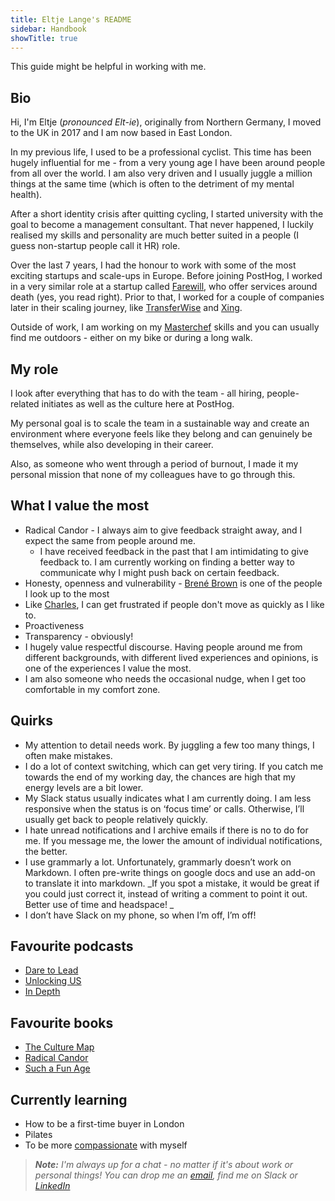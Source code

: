 ```yaml
---
title: Eltje Lange's README
sidebar: Handbook
showTitle: true
---
```


This guide might be helpful in working with me.

## Bio

Hi, I'm Eltje (_pronounced Elt-ie_), originally from Northern Germany, I moved to the UK in 2017 and I am now based in East London.

In my previous life, I used to be a professional cyclist. This time has been hugely influential for me - from a very young age I have been around people from all over the world. I am also very driven and I usually juggle a million things at the same time (which is often to the detriment of my mental health). 

After a short identity crisis after quitting cycling, I started university with the goal to become a management consultant. That never happened, I luckily realised my skills and personality are much better suited in a people (I guess non-startup people call it HR) role.

Over the last 7 years, I had the honour to work with some of the most exciting startups and scale-ups in Europe. Before joining PostHog,  I worked in a very similar role at a startup called [Farewill](https://farewill.com/), who offer services around death (yes, you read right). Prior to that, I worked for a couple of companies later in their scaling journey, like [TransferWise](https://transferwise.com/) and [Xing](https://xing.com/).

Outside of work, I am working on my [Masterchef](https://en.wikipedia.org/wiki/MasterChef) skills and you can usually find me outdoors - either on my bike or during a long walk.


## My role

I look after everything that has to do with the team - all hiring, people-related initiates as well as the culture here at PostHog. 

My personal goal is to scale the team in a sustainable way and create an environment where everyone feels like they belong and can genuinely be themselves, while also developing in their career. 

Also, as someone who went through a period of burnout, I made it my personal mission that none of my colleagues have to go through this. 


## What I value the most

*   Radical Candor - I always aim to give feedback straight away, and I expect the same from people around me. 
    *   I have received feedback in the past that I am intimidating to give feedback to. I am currently working on finding a better way to communicate why I might push back on certain feedback. 
*   Honesty, openness and vulnerability - [Brené Brown](https://brenebrown.com/) is one of the people I look up to the most 
*   Like [Charles](https://posthog.com/handbook/company/team/charles-cook), I can get frustrated if people don't move as quickly as I like to. 
*   Proactiveness 
*   Transparency - obviously! 
*   I hugely value respectful discourse. Having people around me from different backgrounds, with different lived experiences and opinions, is one of the experiences I value the most. 
*   I am also someone who needs the occasional nudge, when I get too comfortable in my comfort zone. 

## Quirks

*   My attention to detail needs work. By juggling a few too many things, I often make mistakes. 
*   I do a lot of context switching, which can get very tiring. If you catch me towards the end of my working day, the chances are high that my energy levels are a bit lower. 
*   My Slack status usually indicates what I am currently doing. I am less responsive when the status is on ‘focus time’ or calls. Otherwise, I’ll usually get back to people relatively quickly. 
*   I hate unread notifications and I archive emails if there is no to do for me. If you message me, the lower the amount of individual notifications, the better.
*   I use grammarly a lot. Unfortunately, grammarly doesn’t work on Markdown. I often pre-write things on google docs and use an add-on to translate it into markdown. _If you spot a mistake, it would be great if you could just correct it, instead of writing a comment to point it out. Better use of time and headspace! _
*   I don’t have Slack on my phone, so when I’m off, I’m off! 

## Favourite podcasts

*   [Dare to Lead ](https://open.spotify.com/show/3oEPsPKDhPVoNNL7pH5db6?si=ceb8d8bc8d734f55)
*   [Unlocking US](https://open.spotify.com/show/4P86ZzHf7EOlRG7do9LkKZ?si=7f5dbe0f610c40e2)
*   [In Depth](https://open.spotify.com/show/0zhZc5wSOFzrHCOioWSg0o?si=TSMHItCgSEy2r9f18X9hdQ)

## Favourite books

*   [The Culture Map](https://www.goodreads.com/book/show/22085568-the-culture-map?utm_content=review_cta_book_image&utm_medium=email&utm_source=bookend&ref_=pe_7171740_474197500)
*   [Radical Candor](https://www.goodreads.com/book/show/29939161-radical-candor)
*   [Such a Fun Age](https://www.goodreads.com/book/show/43923951-such-a-fun-age?from_search=true&from_srp=true&qid=rUcamSg5ai&rank=1)

## Currently learning

*   How to be a first-time buyer in London
*   Pilates
*   To be more [compassionate](https://en.wikipedia.org/wiki/Compassion-focused_therapy) with myself 


> _**Note:** I'm always up for a chat - no matter if it's about work or personal things! You can drop me an [email](eltje@posthog.com), find me on Slack or [LinkedIn](https://www.linkedin.com/in/eltje-lange/)_
